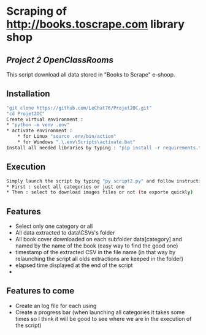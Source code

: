 # Scraping of http://books.toscrape.com library shop
## _Project 2 OpenClassRooms_
This script download all data stored in "Books to Scrape" e-shoop.
## Installation
```sh
"git clone https://github.com/LeChat76/Projet2OC.git"
"cd Projet2OC"
Create virtual environment :
* "python -m venv .env"
* activate environment :
    * for Linux "source .env/bin/action"
    * for Windows ".\.env\Scripts\activate.bat"
Install all needed libraries by typing : "pip install -r requirements.txt"
```
## Execution
```sh
Simply launch the script by typing "py script2.py" and follow instruction :
* First : select all categories or just one
* Then : select to download images files or not (to exporte quickly)
```
## Features
- Select only one category or all
- All data extracted to data\CSVs's folder
- All book cover downloaded on each subfolder data\[category] and named by the name of the book (easy way to find the good one)
- timestamp of the extracted CSV in the file name (in that way by relaunching the script all olds
extractions are keeped in the folder)
- elapsed time displayed at the end of the script
- 
## Features to come
 - Create an log file for each using
 - Create a progress bar (when launching all categories it takes some times so I think it will be good to see where we are in the execution of the script)
